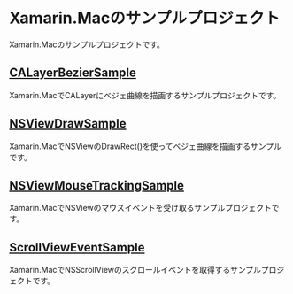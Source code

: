 # Xamarin.Macのサンプルプロジェクト

Xamarin.Macのサンプルプロジェクトです。

## [CALayerBezierSample](CALayerBezierSample/README.md)

Xamarin.MacでCALayerにベジェ曲線を描画するサンプルプロジェクトです。

## [NSViewDrawSample](NSViewDrawSample/README.md)

Xamarin.MacでNSViewのDrawRect()を使ってベジェ曲線を描画するサンプルです。

## [NSViewMouseTrackingSample](NSViewMouseTrackingSample/README.md)

Xamarin.MacでNSViewのマウスイベントを受け取るサンプルプロジェクトです。

## [ScrollViewEventSample](ScrollViewEventSample/README.md)

Xamarin.MacでNSScrollViewのスクロールイベントを取得するサンプルプロジェクトです。

